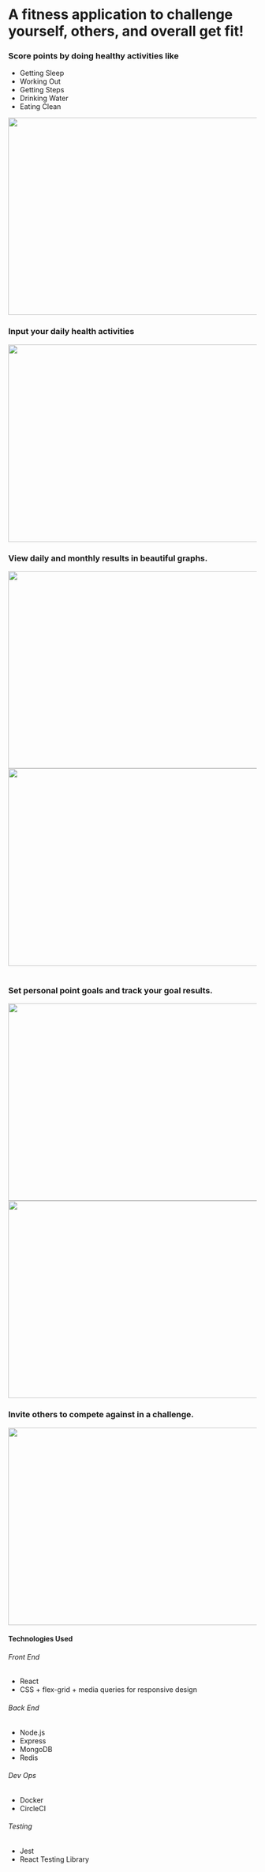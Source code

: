 <h1>A fitness application to challenge yourself, others, and overall get fit!</h1>

<h3> Score points by doing healthy activities like </h3>
<ul>
 <li>Getting Sleep</li>
  <li>Working Out</li>
  <li>Getting Steps</li>
   <li>Drinking Water</li>
   <li>Eating Clean</li>
 </ul>

<image src='images/scoring.png' width=600  height=400 />
<h3> Input your daily health activities </h3>
<image src='images/pointInput.png'  width=600 height=400 />

<h3>View daily and monthly results in beautiful graphs. </h3>
<image src='images/dailyGraph.png'  width=600 height=400 />
<image src='images/monthlyGraph.png'  width=600 height=400 />
<br> </br>
<h3>Set personal point goals and track your goal results.</h3>
<image src='images/createGoal.png'  width=600 height=400 />
<image src='images/challengeGraph.png' width=600 height=400 />

<h3> Invite others to compete against in a challenge.</h3>
<image src='images/createChallenge.png' width=600 height=400 />

<h4> Technologies Used </h4>
<h6> Front End </h6>
<ul>
 <li>React</li>
 <li>CSS + flex-grid + media queries for responsive design</li>
 </ul>
 
 <h6> Back End </h6>
<ul>
 <li>Node.js</li>
 <li>Express</li>
  <li>MongoDB</li>
   <li>Redis</li>
 </ul>

 <h6>Dev Ops</h6>
<ul>
 <li>Docker</li>
 <li>CircleCI</li>
 </ul>
 
<h6>Testing</h6>
<ul>
 <li>Jest</li>
 <li>React Testing Library</li>
 </ul>



